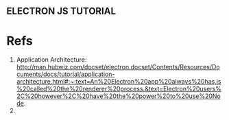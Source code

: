 ELECTRON JS TUTORIAL
---

# Refs
1. Application Architecture: http://man.hubwiz.com/docset/electron.docset/Contents/Resources/Documents/docs/tutorial/application-architecture.html#:~:text=An%20Electron%20app%20always%20has,is%20called%20the%20renderer%20process.&text=Electron%20users%2C%20however%2C%20have%20the%20power%20to%20use%20Node.
2. 
